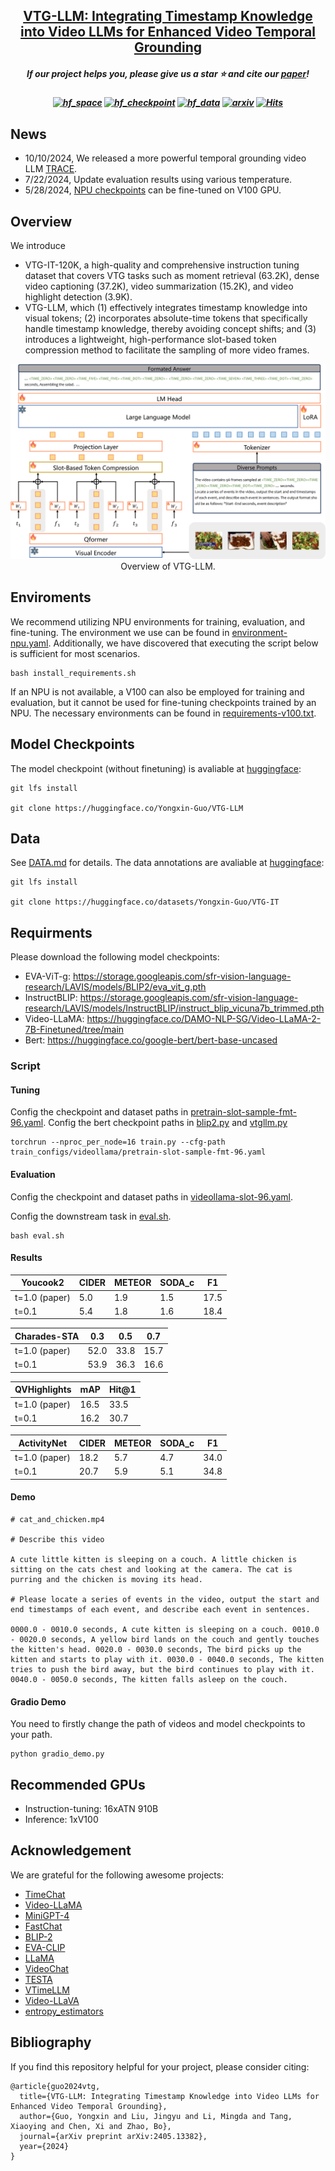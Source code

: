 <h2 align="center"> <a href="https://arxiv.org/abs/2405.13382">VTG-LLM: Integrating Timestamp Knowledge into Video LLMs for Enhanced Video Temporal Grounding</a></h2>

<h5 align="center"> If our project helps you, please give us a star ⭐ and cite our <a href="#bibliography">paper</a>!</h2>
<h5 align="center">

[![hf_space](https://img.shields.io/badge/🤗-Paper%20In%20HF-red.svg)](https://huggingface.co/papers/2405.13382)
[![hf_checkpoint](https://img.shields.io/badge/🤗-Checkpoints-9C276A.svg)](https://huggingface.co/Yongxin-Guo/VTG-LLM)
[![hf_data](https://img.shields.io/badge/🤗-Datasets-9C276A.svg)](https://huggingface.co/Yongxin-Guo/VTG-LLM)
[![arxiv](https://img.shields.io/badge/Arxiv-2405.13382-b31b1b.svg?logo=arXiv)](https://arxiv.org/abs/2405.13382)
[![Hits](https://hits.seeyoufarm.com/api/count/incr/badge.svg?url=https%3A%2F%2Fgithub.com%2Fgyxxyg%2FVTG-LLM&count_bg=%2379C83D&title_bg=%23555555&icon=&icon_color=%23E7E7E7&title=Visitor&edge_flat=false)](https://hits.seeyoufarm.com)                


## News
- 10/10/2024, We released a more powerful temporal grounding video LLM [TRACE](https://github.com/gyxxyg/TRACE). 
- 7/22/2024, Update evaluation results using various temperature.
- 5/28/2024, [NPU checkpoints](https://huggingface.co/Yongxin-Guo/VTG-LLM) can be fine-tuned on V100 GPU.

## Overview

We introduce 
- VTG-IT-120K, a high-quality and comprehensive instruction tuning dataset that covers VTG tasks such as moment retrieval (63.2K), dense video captioning (37.2K), video summarization (15.2K), and video highlight detection (3.9K).
- VTG-LLM, which (1) effectively integrates timestamp knowledge into visual tokens; (2) incorporates absolute-time tokens that specifically handle timestamp knowledge, thereby avoiding concept shifts; and (3) introduces a lightweight, high-performance slot-based token compression method to facilitate the sampling of more video frames.

<div align="center">
    <img src="figures/vtg-lm-overview.png" alt="Overview of VTG-LLM" width="700"/>
    <br/>
    <figcaption>Overview of VTG-LLM.</figcaption>
</div>

## Enviroments

We recommend utilizing NPU environments for training, evaluation, and fine-tuning. The environment we use can be found in [environment-npu.yaml](./environment-npu.yaml). Additionally, we have discovered that executing the script below is sufficient for most scenarios.
```
bash install_requirements.sh
```

If an NPU is not available, a V100 can also be employed for training and evaluation, but it cannot be used for fine-tuning checkpoints trained by an NPU. The necessary environments can be found in [requirements-v100.txt](./requirements-v100.txt).

## Model Checkpoints

The model checkpoint (without finetuning) is avaliable at [huggingface](https://huggingface.co/Yongxin-Guo/VTG-LLM):
```
git lfs install

git clone https://huggingface.co/Yongxin-Guo/VTG-LLM
```

## Data

See [DATA.md](./docs/DATA.md) for details. The data annotations are avaliable at [huggingface](https://huggingface.co/datasets/Yongxin-Guo/VTG-IT):
```
git lfs install

git clone https://huggingface.co/datasets/Yongxin-Guo/VTG-IT
```

## Requirments

Please download the following model checkpoints:
- EVA-ViT-g: https://storage.googleapis.com/sfr-vision-language-research/LAVIS/models/BLIP2/eva_vit_g.pth
- InstructBLIP: https://storage.googleapis.com/sfr-vision-language-research/LAVIS/models/InstructBLIP/instruct_blip_vicuna7b_trimmed.pth
- Video-LLaMA: https://huggingface.co/DAMO-NLP-SG/Video-LLaMA-2-7B-Finetuned/tree/main
- Bert: https://huggingface.co/google-bert/bert-base-uncased

### Script

#### Tuning
Config the checkpoint and dataset paths in [pretrain-slot-sample-fmt-96.yaml](./train_configs/videollama/pretrain-slot-sample-fmt-96.yaml).
Config the bert checkpoint paths in [blip2.py](./vtgllm/models/blip2.py) and [vtgllm.py](./vtgllm/models/vtgllm.py)
```
torchrun --nproc_per_node=16 train.py --cfg-path  train_configs/videollama/pretrain-slot-sample-fmt-96.yaml
```

#### Evaluation
Config the checkpoint and dataset paths in [videollama-slot-96.yaml](./eval_configs/videollama-slot-96.yaml).

Config the downstream task in [eval.sh](eval.sh).
```
bash eval.sh
```

#### Results

| Youcook2 | CIDER | METEOR | SODA_c | F1 |
| --- | --- | --- | --- | --- |
| t=1.0 (paper) | 5.0 | 1.9 | 1.5 | 17.5 |
| t=0.1 | 5.4 | 1.8 | 1.6 | 18.4 |

| Charades-STA | 0.3 | 0.5 | 0.7 |
| --- | --- | --- | --- |
| t=1.0 (paper) | 52.0 | 33.8 | 15.7  |
| t=0.1 | 53.9 | 36.3 | 16.6 |

| QVHighlights | mAP | Hit@1 |
| --- | --- | --- |
| t=1.0 (paper) | 16.5 | 33.5 |
| t=0.1 | 16.2 | 30.7 |

| ActivityNet | CIDER | METEOR | SODA_c | F1 |
| --- | --- | --- | --- | --- |
| t=1.0 (paper) | 18.2 | 5.7 | 4.7 | 34.0 |
| t=0.1 | 20.7 | 5.9 | 5.1 | 34.8 |

#### Demo

```
# cat_and_chicken.mp4

# Describe this video

A cute little kitten is sleeping on a couch. A little chicken is sitting on the cats chest and looking at the camera. The cat is purring and the chicken is moving its head.

# Please locate a series of events in the video, output the start and end timestamps of each event, and describe each event in sentences.

0000.0 - 0010.0 seconds, A cute kitten is sleeping on a couch. 0010.0 - 0020.0 seconds, A yellow bird lands on the couch and gently touches the kitten's head. 0020.0 - 0030.0 seconds, The bird picks up the kitten and starts to play with it. 0030.0 - 0040.0 seconds, The kitten tries to push the bird away, but the bird continues to play with it. 0040.0 - 0050.0 seconds, The kitten falls asleep on the couch.
```

#### Gradio Demo
You need to firstly change the path of videos and model checkpoints to your path.
```
python gradio_demo.py
```

## Recommended GPUs
* Instruction-tuning: 16xATN 910B
* Inference: 1xV100

## Acknowledgement
We are grateful for the following awesome projects:
* [TimeChat](https://github.com/RenShuhuai-Andy/TimeChat)
* [Video-LLaMA](https://github.com/DAMO-NLP-SG/Video-LLaMA)
* [MiniGPT-4](https://github.com/Vision-CAIR/MiniGPT-4)
* [FastChat](https://github.com/lm-sys/FastChat)
* [BLIP-2](https://github.com/salesforce/LAVIS/tree/main/projects/blip2)
* [EVA-CLIP](https://github.com/baaivision/EVA/tree/master/EVA-CLIP)
* [LLaMA](https://github.com/facebookresearch/llama)
* [VideoChat](https://github.com/OpenGVLab/Ask-Anything)
* [TESTA](https://github.com/RenShuhuai-Andy/TESTA)
* [VTimeLLM](https://github.com/huangb23/VTimeLLM)
* [Video-LLaVA](https://github.com/PKU-YuanGroup/Video-LLaVA)
* [entropy_estimators](https://github.com/paulbrodersen/entropy_estimators)

## Bibliography
If you find this repository helpful for your project, please consider citing:
```
@article{guo2024vtg,
  title={VTG-LLM: Integrating Timestamp Knowledge into Video LLMs for Enhanced Video Temporal Grounding},
  author={Guo, Yongxin and Liu, Jingyu and Li, Mingda and Tang, Xiaoying and Chen, Xi and Zhao, Bo},
  journal={arXiv preprint arXiv:2405.13382},
  year={2024}
}
```
